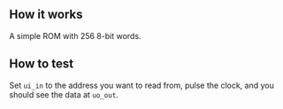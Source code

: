 <!---

This file is used to generate your project datasheet. Please fill in the information below and delete any unused
sections.

You can also include images in this folder and reference them in the markdown. Each image must be less than
512 kb in size, and the combined size of all images must be less than 1 MB.
-->

## How it works

A simple ROM with 256 8-bit words.

## How to test

Set `ui_in` to the address you want to read from, pulse the clock, and you should see the data at `uo_out`.
